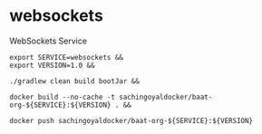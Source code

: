 # websockets
WebSockets Service

```
export SERVICE=websockets &&
export VERSION=1.0 &&

./gradlew clean build bootJar &&

docker build --no-cache -t sachingoyaldocker/baat-org-${SERVICE}:${VERSION} . && 

docker push sachingoyaldocker/baat-org-${SERVICE}:${VERSION}
```
